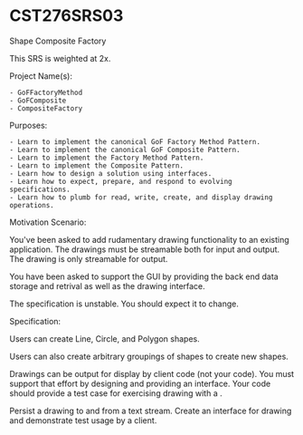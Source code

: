 # CST276SRS03
Shape Composite Factory  

This SRS is weighted at 2x.  

Project Name(s):  

    - GoFFactoryMethod  
    - GoFComposite  
    - CompositeFactory  

Purposes:  

    - Learn to implement the canonical GoF Factory Method Pattern.  
    - Learn to implement the canonical GoF Composite Pattern.  
    - Learn to implement the Factory Method Pattern.  
    - Learn to implement the Composite Pattern.  
    - Learn how to design a solution using interfaces.  
    - Learn how to expect, prepare, and respond to evolving specifications.  
    - Learn how to plumb for read, write, create, and display drawing operations.  

Motivation Scenario:  
    
You've been asked to add rudamentary drawing functionality to an existing application. The drawings must be streamable both for input and output. The drawing is only streamable for output.  

You have been asked to support the GUI by providing the back end data storage and retrival as well as the drawing interface.  

The specification is unstable.  You should expect it to change.  

Specification:  

Users can create Line, Circle, and Polygon shapes.  

Users can also create arbitrary groupings of shapes to create new shapes.  

Drawings can be output for display by client code (not your code). You must support that effort by designing and providing an interface. Your code should provide a test case for exercising drawing with a .  

Persist a drawing to and from a text stream. Create an interface for drawing and demonstrate test usage by a client.  

###
